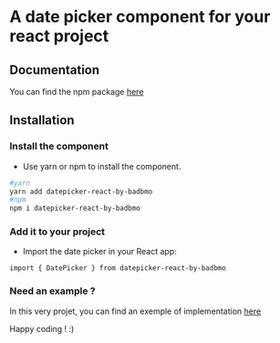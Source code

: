 # A date picker component for your react project

## Documentation

You can find the npm package [here](https://www.npmjs.com/package/datepicker-react-by-badbmo)

## Installation

### Install the component

- Use yarn or npm to install the component.
```bash
#yarn
yarn add datepicker-react-by-badbmo
#npm
npm i datepicker-react-by-badbmo
```
### Add it to your project

- Import the date picker in your React app:
```
import { DatePicker } from datepicker-react-by-badbmo
```

### Need an example ?

In this very projet, you can find an exemple of implementation [here](https://github.com/badbmo/DatePicker_React_BadBmo/blob/main/src/App.js)

Happy coding ! :)

